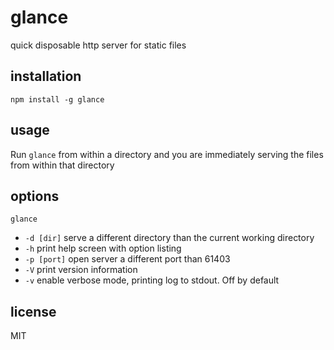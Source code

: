 glance
==

quick disposable http server for static files

## installation

``
npm install -g glance
``

## usage

Run `glance` from within a directory and you are immediately serving the files from within that directory

## options

`glance`
+ `-d [dir]` serve a different directory than the current working directory
+ `-h` print help screen with option listing
+ `-p [port]` open server a different port than 61403
+ `-V` print version information
+ `-v` enable verbose mode, printing log to stdout. Off by default

## license

MIT
